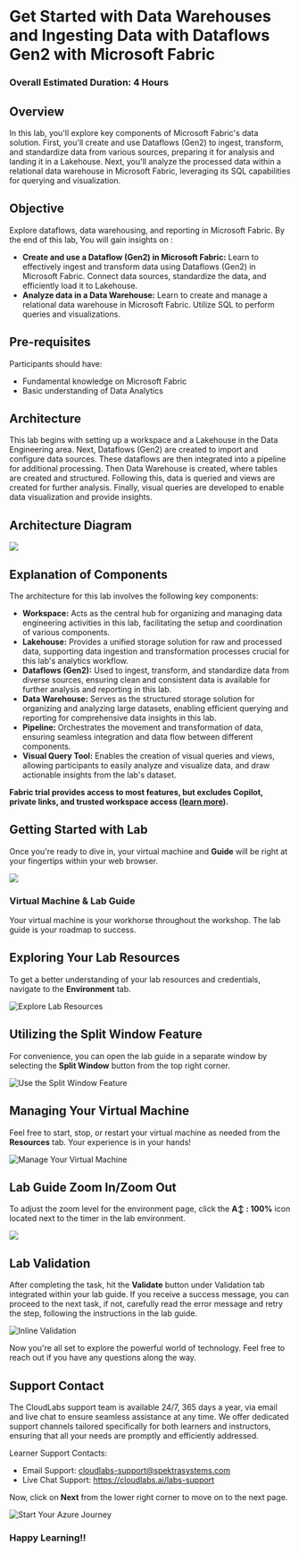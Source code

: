 # Get Started with Data Warehouses and Ingesting Data with Dataflows Gen2 with Microsoft Fabric

### Overall Estimated Duration: 4 Hours

## Overview

In this lab, you'll explore key components of Microsoft Fabric's data solution. First, you'll create and use Dataflows (Gen2) to ingest, transform, and standardize data from various sources, preparing it for analysis and landing it in a Lakehouse. Next, you'll analyze the processed data within a relational data warehouse in Microsoft Fabric, leveraging its SQL capabilities for querying and visualization.

## Objective

Explore dataflows, data warehousing, and reporting in Microsoft Fabric. By the end of this lab, You will gain insights on :

- **Create and use a Dataflow (Gen2) in Microsoft Fabric:** Learn to effectively ingest and transform data using Dataflows (Gen2) in Microsoft Fabric. Connect data sources, standardize the data, and efficiently load it to Lakehouse.
- **Analyze data in a Data Warehouse:** Learn to create and manage a relational data warehouse in Microsoft Fabric. Utilize SQL to perform queries and visualizations.

## Pre-requisites

Participants should have:

- Fundamental knowledge on Microsoft Fabric
- Basic understanding of Data Analytics

## Architecture

This lab begins with setting up a workspace and a Lakehouse in the Data Engineering area. Next, Dataflows (Gen2) are created to import and configure data sources. These dataflows are then integrated into a pipeline for additional processing. Then  Data Warehouse is created, where tables are created and structured. Following this, data is queried and views are created for further analysis. Finally, visual queries are developed to enable data visualization and provide insights.

## Architecture Diagram

![](./Images/updated-architecture-v2.png)

## Explanation of Components

The architecture for this lab involves the following key components:

- **Workspace:** Acts as the central hub for organizing and managing data engineering activities in this lab, facilitating the setup and coordination of various components.
- **Lakehouse:** Provides a unified storage solution for raw and processed data, supporting data ingestion and transformation processes crucial for this lab's analytics workflow.
- **Dataflows (Gen2):** Used to ingest, transform, and standardize data from diverse sources, ensuring clean and consistent data is available for further analysis and reporting in this lab.
- **Data Warehouse:** Serves as the structured storage solution for organizing and analyzing large datasets, enabling efficient querying and reporting for comprehensive data insights in this lab.
- **Pipeline:** Orchestrates the movement and transformation of data, ensuring seamless integration and data flow between different components.
- **Visual Query Tool:**  Enables the creation of visual queries and views, allowing participants to easily analyze and visualize data, and draw actionable insights from the lab's dataset.

**Fabric trial provides access to most features, but excludes Copilot, private links, and trusted workspace access ([learn more](https://learn.microsoft.com/en-us/fabric/fundamentals/fabric-trial#overview-of-the-trial-capacity)).**


## Getting Started with Lab

Once you're ready to dive in, your virtual machine and **Guide** will be right at your fingertips within your web browser.
 
![](./Images/guidetab.png)

### Virtual Machine & Lab Guide
 
Your virtual machine is your workhorse throughout the workshop. The lab guide is your roadmap to success.
 
## Exploring Your Lab Resources
 
To get a better understanding of your lab resources and credentials, navigate to the **Environment** tab.
 
![Explore Lab Resources](./Images/updatedimg2upd.png)
 
## Utilizing the Split Window Feature
 
For convenience, you can open the lab guide in a separate window by selecting the **Split Window** button from the top right corner.
 
![Use the Split Window Feature](./Images/splittab.png)
 
## Managing Your Virtual Machine
 
Feel free to start, stop, or restart your virtual machine as needed from the **Resources** tab. Your experience is in your hands!
 
![Manage Your Virtual Machine](./Images/updatedimg4upd.png)

## Lab Guide Zoom In/Zoom Out

To adjust the zoom level for the environment page, click the **A↕ : 100%** icon located next to the timer in the lab environment.

![](./Images/zoomintab.png)

## Lab Validation

After completing the task, hit the **Validate** button under Validation tab integrated within your lab guide. If you receive a success message, you can proceed to the next task, if not, carefully read the error message and retry the step, following the instructions in the lab guide.

   ![Inline Validation](./Images/inline-validationupd.png)
 
Now you're all set to explore the powerful world of technology. Feel free to reach out if you have any questions along the way. 

## Support Contact

The CloudLabs support team is available 24/7, 365 days a year, via email and live chat to ensure seamless assistance at any time. We offer dedicated support channels tailored specifically for both learners and instructors, ensuring that all your needs are promptly and efficiently addressed.

Learner Support Contacts:

- Email Support: cloudlabs-support@spektrasystems.com
- Live Chat Support: https://cloudlabs.ai/labs-support

Now, click on **Next** from the lower right corner to move on to the next page.

![Start Your Azure Journey](./Images/nextpage1.png)

### Happy Learning!!

